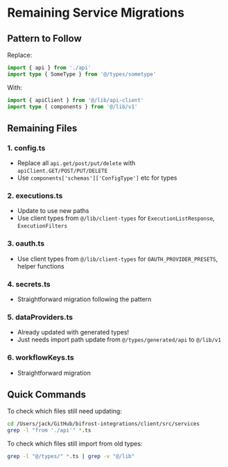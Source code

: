 # Remaining Service Migrations

## Pattern to Follow

Replace:
```typescript
import { api } from './api'
import type { SomeType } from '@/types/sometype'
```

With:
```typescript
import { apiClient } from '@/lib/api-client'
import type { components } from '@/lib/v1'
```

## Remaining Files

### 1. config.ts
- Replace all `api.get/post/put/delete` with `apiClient.GET/POST/PUT/DELETE`
- Use `components['schemas']['ConfigType']` etc for types

### 2. executions.ts
- Update to use new paths
- Use client types from `@/lib/client-types` for `ExecutionListResponse`, `ExecutionFilters`

### 3. oauth.ts
- Use client types from `@/lib/client-types` for `OAUTH_PROVIDER_PRESETS`, helper functions

### 4. secrets.ts
- Straightforward migration following the pattern

### 5. dataProviders.ts
- Already updated with generated types!
- Just needs import path update from `@/types/generated/api` to `@/lib/v1`

### 6. workflowKeys.ts
- Straightforward migration

## Quick Commands

To check which files still need updating:
```bash
cd /Users/jack/GitHub/bifrost-integrations/client/src/services
grep -l "from './api'" *.ts
```

To check which files still import from old types:
```bash
grep -l "@/types/" *.ts | grep -v "@/lib"
```
